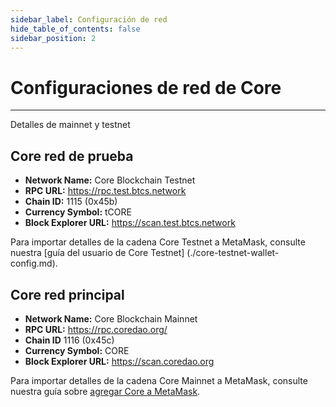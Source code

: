 ```yaml
---
sidebar_label: Configuración de red
hide_table_of_contents: false
sidebar_position: 2
---
```


# Configuraciones de red de Core

---

Detalles de mainnet y testnet

## Core red de prueba

- **Network Name:** Core Blockchain Testnet
- **RPC URL:** https://rpc.test.btcs.network
- **Chain ID:** 1115 (0x45b)
- **Currency Symbol:** tCORE
- **Block Explorer URL:** https://scan.test.btcs.network

Para importar detalles de la cadena Core Testnet a MetaMask, consulte nuestra [guía del usuario de Core Testnet] (./core-testnet-wallet-config.md).

## Core red principal

- **Network Name:** Core Blockchain Mainnet
- **RPC URL:** https://rpc.coredao.org/
- **Chain ID** 1116 (0x45c)
- **Currency Symbol:** CORE
- **Block Explorer URL:** https://scan.coredao.org

Para importar detalles de la cadena Core Mainnet a MetaMask, consulte nuestra guía sobre [agregar Core a MetaMask](https://medium.com/@core_dao/add-core-to-metamask-7b1dd90041ce).
